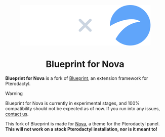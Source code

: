 <p align="center">
    <img src="blueprint/assets/blueprintXnova.png">
</p>
<h1 align="center">Blueprint for Nova</h1>

**Blueprint for Nova** is a fork of [Blueprint](https://blueprint.zip), an extension framework for Pterodactyl.

> [!WARNING]
> Blueprint for Nova is currently in experimental stages, and 100% compatibility should not be expected as of now. If you run into any issues, [contact us](https://discord.gg/CkYF9Jm8rB).

This fork of Blueprint is made for [Nova](https://getnova.zip), a theme for the Pterodactyl panel. **This will not work on a stock Pterodactyl installation, nor is it meant to!**
